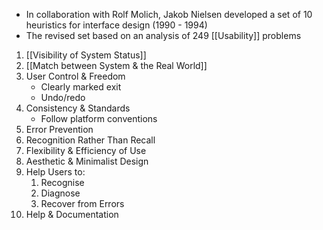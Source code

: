 - In collaboration with Rolf Molich, Jakob Nielsen developed a set of 10 heuristics for interface design (1990 - 1994)
- The revised set based on an analysis of 249 [[Usability]] problems

1. [[Visibility of System Status]]
2. [[Match between System & the Real World]]
3. User Control & Freedom
	- Clearly marked exit
	- Undo/redo
4. Consistency & Standards
	- Follow platform conventions
5. Error Prevention
6. Recognition Rather Than Recall
7. Flexibility & Efficiency of Use
8. Aesthetic & Minimalist Design
9. Help Users to:
	1. Recognise
	2. Diagnose
	3. Recover from Errors
10. Help & Documentation
